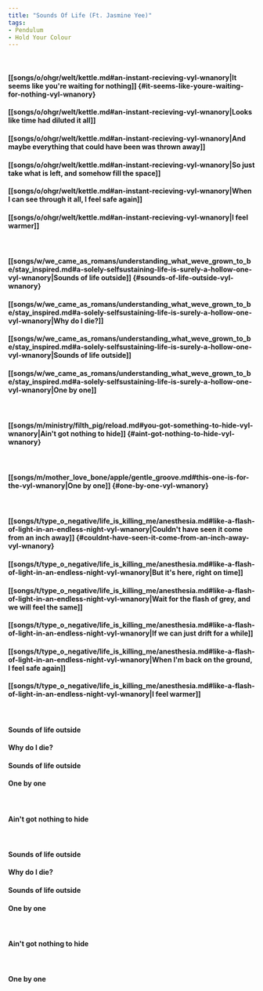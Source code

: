 ```yaml
---
title: "Sounds Of Life (Ft. Jasmine Yee)"
tags:
- Pendulum
- Hold Your Colour
---
```

&nbsp;
#### [[songs/o/ohgr/welt/kettle.md#an-instant-recieving-vyl-wnanory|It seems like you're waiting for nothing]] {#it-seems-like-youre-waiting-for-nothing-vyl-wnanory}
#### [[songs/o/ohgr/welt/kettle.md#an-instant-recieving-vyl-wnanory|Looks like time had diluted it all]]
#### [[songs/o/ohgr/welt/kettle.md#an-instant-recieving-vyl-wnanory|And maybe everything that could have been was thrown away]]
#### [[songs/o/ohgr/welt/kettle.md#an-instant-recieving-vyl-wnanory|So just take what is left, and somehow fill the space]]
#### [[songs/o/ohgr/welt/kettle.md#an-instant-recieving-vyl-wnanory|When I can see through it all, I feel safe again]]
#### [[songs/o/ohgr/welt/kettle.md#an-instant-recieving-vyl-wnanory|I feel warmer]]
&nbsp;
#### [[songs/w/we_came_as_romans/understanding_what_weve_grown_to_be/stay_inspired.md#a-solely-selfsustaining-life-is-surely-a-hollow-one-vyl-wnanory|Sounds of life outside]] {#sounds-of-life-outside-vyl-wnanory}
#### [[songs/w/we_came_as_romans/understanding_what_weve_grown_to_be/stay_inspired.md#a-solely-selfsustaining-life-is-surely-a-hollow-one-vyl-wnanory|Why do I die?]]
#### [[songs/w/we_came_as_romans/understanding_what_weve_grown_to_be/stay_inspired.md#a-solely-selfsustaining-life-is-surely-a-hollow-one-vyl-wnanory|Sounds of life outside]]
#### [[songs/w/we_came_as_romans/understanding_what_weve_grown_to_be/stay_inspired.md#a-solely-selfsustaining-life-is-surely-a-hollow-one-vyl-wnanory|One by one]]
&nbsp;
#### [[songs/m/ministry/filth_pig/reload.md#you-got-something-to-hide-vyl-wnanory|Ain't got nothing to hide]] {#aint-got-nothing-to-hide-vyl-wnanory}
&nbsp;
#### [[songs/m/mother_love_bone/apple/gentle_groove.md#this-one-is-for-the-vyl-wnanory|One by one]] {#one-by-one-vyl-wnanory}
&nbsp;
#### [[songs/t/type_o_negative/life_is_killing_me/anesthesia.md#like-a-flash-of-light-in-an-endless-night-vyl-wnanory|Couldn't have seen it come from an inch away]] {#couldnt-have-seen-it-come-from-an-inch-away-vyl-wnanory}
#### [[songs/t/type_o_negative/life_is_killing_me/anesthesia.md#like-a-flash-of-light-in-an-endless-night-vyl-wnanory|But it's here, right on time]]
#### [[songs/t/type_o_negative/life_is_killing_me/anesthesia.md#like-a-flash-of-light-in-an-endless-night-vyl-wnanory|Wait for the flash of grey, and we will feel the same]]
#### [[songs/t/type_o_negative/life_is_killing_me/anesthesia.md#like-a-flash-of-light-in-an-endless-night-vyl-wnanory|If we can just drift for a while]]
#### [[songs/t/type_o_negative/life_is_killing_me/anesthesia.md#like-a-flash-of-light-in-an-endless-night-vyl-wnanory|When I'm back on the ground, I feel safe again]]
#### [[songs/t/type_o_negative/life_is_killing_me/anesthesia.md#like-a-flash-of-light-in-an-endless-night-vyl-wnanory|I feel warmer]]
&nbsp;
#### Sounds of life outside
#### Why do I die?
#### Sounds of life outside
#### One by one
&nbsp;
#### Ain't got nothing to hide
&nbsp;
#### Sounds of life outside
#### Why do I die?
#### Sounds of life outside
#### One by one
&nbsp;
#### Ain't got nothing to hide
&nbsp;
#### One by one
